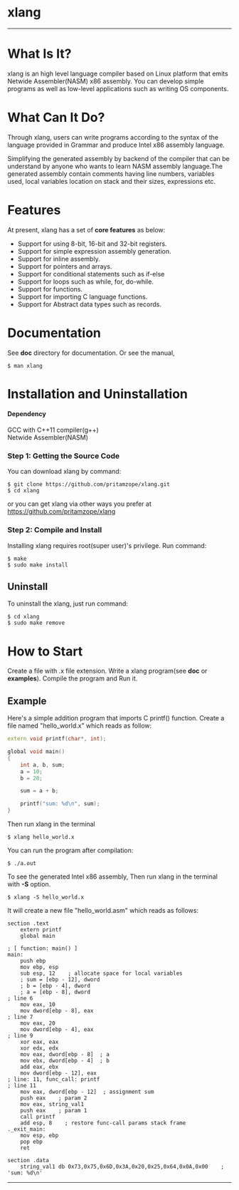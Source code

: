 
# xlang

--------------------------------------------------------------------------------

# What Is It?

xlang is an high level language compiler based on Linux platform that emits 
Netwide Assembler(NASM) x86 assembly. You can develop simple programs as well as 
low-level applications such as writing OS components.

# What Can It Do?

Through xlang, users can write programs according to the syntax of the language provided in 
Grammar and produce Intel x86 assembly language.

Simplifying the generated assembly by backend of the compiler that can be understand by anyone 
who wants to learn NASM assembly language.The generated assembly contain comments having line numbers,
variables used, local variables location on stack and their sizes, expressions etc.

# Features

At present, xlang has a set of **core features** as below:

  - Support for using 8-bit, 16-bit and 32-bit registers.
  - Support for simple expression assembly generation.
  - Support for inline assembly.
  - Support for pointers and arrays.
  - Support for conditional statements such as if-else
  - Support for loops such as while, for, do-while.
  - Support for functions.
  - Support for importing C language functions.
  - Support for Abstract data types such as records.

# Documentation

See **doc** directory for documentation.
Or see the manual,

    $ man xlang

# Installation and Uninstallation

#### Dependency

  GCC with C++11 compiler(g++)<br/>
  Netwide Assembler(NASM)

### Step 1: Getting the Source Code

You can download xlang by command:

    $ git clone https://github.com/pritamzope/xlang.git
    $ cd xlang

or you can get xlang via other ways you prefer at <https://github.com/pritamzope/xlang>

### Step 2: Compile and Install

Installing xlang requires root(super user)'s privilege. Run command:

    $ make
    $ sudo make install

## Uninstall

To uninstall the xlang, just run command:

    $ cd xlang
    $ sudo make remove

# How to Start

Create a file with .x file extension. Write a xlang program(see **doc** or **examples**).
Compile the program and Run it.

## Example
Here's a simple addition program that imports C printf() function.
Create a file named "hello_world.x" which reads as follow:

```C++
extern void printf(char*, int);

global void main()
{
    int a, b, sum;
    a = 10;
    b = 20;

    sum = a + b;

    printf("sum: %d\n", sum);
}
```

Then run xlang in the terminal

    $ xlang hello_world.x

You can run the program after compilation:

    $ ./a.out

To see the generated Intel x86 assembly, 
Then run xlang in the terminal with **-S** option.

    $ xlang -S hello_world.x

It will create a new file "hello_world.asm" which reads as follows:

```ASM
section .text
    extern printf
    global main

; [ function: main() ]
main:
    push ebp
    mov ebp, esp
    sub esp, 12    ; allocate space for local variables
    ; sum = [ebp - 12], dword
    ; b = [ebp - 4], dword
    ; a = [ebp - 8], dword
; line 6
    mov eax, 10
    mov dword[ebp - 8], eax
; line 7
    mov eax, 20
    mov dword[ebp - 4], eax
; line 9
    xor eax, eax
    xor edx, edx
    mov eax, dword[ebp - 8]  ; a
    mov ebx, dword[ebp - 4]  ; b
    add eax, ebx
    mov dword[ebp - 12], eax
; line: 11, func_call: printf
; line 11
    mov eax, dword[ebp - 12]  ; assignment sum
    push eax    ; param 2
    mov eax, string_val1
    push eax    ; param 1
    call printf
    add esp, 8    ; restore func-call params stack frame
._exit_main:
    mov esp, ebp
    pop ebp
    ret 

section .data
    string_val1 db 0x73,0x75,0x6D,0x3A,0x20,0x25,0x64,0x0A,0x00    ; 'sum: %d\n'
```

--------------------------------------------------------------------------------


